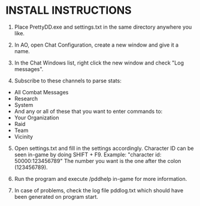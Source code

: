 # INSTALL INSTRUCTIONS

1. Place PrettyDD.exe and settings.txt in the same directory anywhere you like.

2. In AO, open Chat Configuration, create a new window and give it a name.

3. In the Chat Windows list, right click the new window and check "Log messages".

4. Subscribe to these channels to parse stats:
  * All Combat Messages
  * Research
  * System
  * And any or all of these that you want to enter commands to:
  * Your Organization
  * Raid
  * Team
  * Vicinity

5. Open settings.txt and fill in the settings accordingly.
Character ID can be seen in-game by doing SHIFT + F9.
Example: "character id: 50000:123456789"
The number you want is the one after the colon (123456789).

6. Run the program and execute /pddhelp in-game for more information.

7. In case of problems, check the log file pddlog.txt which should have been generated on program start.

